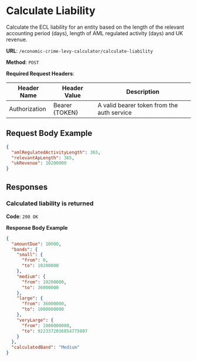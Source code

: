 # Calculate Liability

Calculate the ECL liability for an entity based on the length of the relevant accounting period (days),
length of AML regulated activity (days) and UK revenue.

**URL**: `/economic-crime-levy-calculator/calculate-liability`

**Method**: `POST`

**Required Request Headers**:

| Header Name   | Header Value   | Description                                |
|---------------|----------------|--------------------------------------------|
| Authorization | Bearer {TOKEN} | A valid bearer token from the auth service |

## Request Body Example

```json
{
  "amlRegulatedActivityLength": 365,
  "relevantApLength": 365,
  "ukRevenue": 10200000
}
```

## Responses

### Calculated liability is returned

**Code**: `200 OK`

**Response Body Example**

```json
{
  "amountDue": 10000,
  "bands": {
    "small": {
      "from": 0,
      "to": 10200000
    },
    "medium": {
      "from": 10200000,
      "to": 36000000
    },
    "large": {
      "from": 36000000,
      "to": 1000000000
    },
    "veryLarge": {
      "from": 1000000000,
      "to": 9223372036854775807
    }
  },
  "calculatedBand": "Medium"
}
```